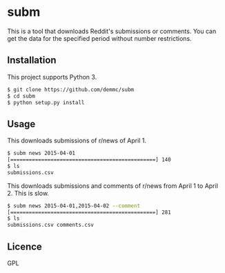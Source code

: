 # subm

This is a tool that downloads Reddit's submissions or comments.
You can get the data for the specified period without number restrictions.

## Installation

This project supports Python 3.

```sh
$ git clone https://github.com/demmc/subm
$ cd subm
$ python setup.py install
```

## Usage

This downloads submissions of r/news of April 1.

```sh
$ subm news 2015-04-01
[===============================================] 140
$ ls
submissions.csv
```

This downloads submissions and comments of r/news from April 1 to April 2.
This is slow.

```sh
$ subm news 2015-04-01,2015-04-02 --comment
[===============================================] 281
$ ls
submissions.csv comments.csv
```

## Licence

GPL
